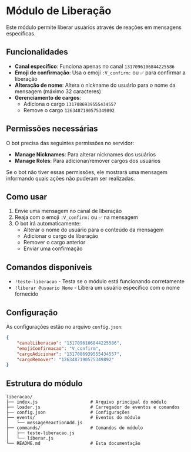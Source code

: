# Módulo de Liberação

Este módulo permite liberar usuários através de reações em mensagens específicas.

## Funcionalidades

- **Canal específico**: Funciona apenas no canal `1317096106844225586`
- **Emoji de confirmação**: Usa o emoji `:V_confirm:` ou `✅` para confirmar a liberação
- **Alteração de nome**: Altera o nickname do usuário para o nome da mensagem (máximo 32 caracteres)
- **Gerenciamento de cargos**: 
  - Adiciona o cargo `1317086939555434557`
  - Remove o cargo `1263487190575349892`

## Permissões necessárias

O bot precisa das seguintes permissões no servidor:
- **Manage Nicknames**: Para alterar nicknames dos usuários
- **Manage Roles**: Para adicionar/remover cargos dos usuários

Se o bot não tiver essas permissões, ele mostrará uma mensagem informando quais ações não puderam ser realizadas.

## Como usar

1. Envie uma mensagem no canal de liberação
2. Reaja com o emoji `:V_confirm:` ou `✅` na mensagem
3. O bot irá automaticamente:
   - Alterar o nome do usuário para o conteúdo da mensagem
   - Adicionar o cargo de liberação
   - Remover o cargo anterior
   - Enviar uma confirmação

## Comandos disponíveis

- `!teste-liberacao` - Testa se o módulo está funcionando corretamente
- `!liberar @usuario Nome` - Libera um usuário específico com o nome fornecido

## Configuração

As configurações estão no arquivo `config.json`:

```json
{
    "canalLiberacao": "1317096106844225586",
    "emojiConfirmacao": "V_confirm",
    "cargoAdicionar": "1317086939555434557",
    "cargoRemover": "1263487190575349892"
}
```

## Estrutura do módulo

```
liberacao/
├── index.js                    # Arquivo principal do módulo
├── loader.js                   # Carregador de eventos e comandos
├── config.json                 # Configurações
├── events/                     # Eventos do módulo
│   └── messageReactionAdd.js
├── commands/                   # Comandos do módulo
│   ├── teste-liberacao.js
│   └── liberar.js
└── README.md                   # Esta documentação
``` 